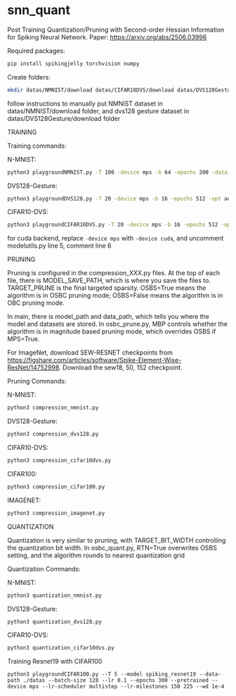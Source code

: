 # snn_quant

Post Training Quantization/Pruning with Second-order Hessian Information for Spiking Neural Network. Paper: <https://arxiv.org/abs/2506.03996>


Required packages: 
```bash
pip install spikingjelly torchvision numpy
```

Create folders:
```bash
mkdir datas/NMNIST/download datas/CIFAR10DVS/download datas/DVS128Gesture/download 
```
follow instructions to manually put NMNIST dataset in datas/NMNIST/download folder, and dvs128 gesture dataset in datas/DVS128Gesture/download folder

TRAINING

Training commands: 

N-MNIST:
```bash
python3 playgroundNMNIST.py -T 100 -device mps -b 64 -epochs 200 -data-dir ./datas -opt adam -lr 1e-3 -tau 2.0
```
DVS128-Gesture:
```bash
python3 playgroundDVS128.py -T 20 -device mps -b 16 -epochs 512 -opt adam -lr 1e-3 -amp -tau 2.0
```

CIFAR10-DVS:
```bash
python3 playgroundCIFAR10DVS.py -T 20 -device mps -b 16 -epochs 512 -opt adam -lr 1e-3 -amp -tau 2.0
```

for cuda backend, replace ```-device mps``` with ```-device cuda```, and uncomment modelutils.py line 5, comment line 6


PRUNING

Pruning is configured in the compression_XXX.py files. At the top of each file, there is MODEL_SAVE_PATH, which is where you save the files to. TARGET_PRUNE is the final targeted sparsity. OSBS=True means the algorithm is in OSBC pruning mode; OSBS=False means the algorithm is in OBC pruning mode.

In main, there is model_path and data_path, which tells you where the model and datasets are stored. In osbc_prune.py, MBP controls whether the algorithm is in magnitude based pruning mode, which overrides OSBS if MPS=True. 

For ImageNet, download SEW-RESNET checkpoints from https://figshare.com/articles/software/Spike-Element-Wise-ResNet/14752998. Download the sew18, 50, 152 checkpoint.

Pruning Commands:

N-MNIST:
```bash
python3 compression_nmnist.py
```

DVS128-Gesture:
```bash
python3 compression_dvs128.py
```

CIFAR10-DVS:
```bash
python3 compression_cifar10dvs.py
```

CIFAR100:
```bash
python3 compression_cifar100.py
```

IMAGENET:
```bash
python3 compression_imagenet.py
```

QUANTIZATION

Quantization is very similar to pruning, with TARGET_BIT_WIDTH controlling the quantization bit width. In osbc_quant.py, RTN=True overwrites OSBS setting, and the algorithm rounds to nearest quantization grid

Quantization Commands:

N-MNIST:
```bash
python3 quantization_nmnist.py
```
DVS128-Gesture:
```bash
python3 quantization_dvs128.py
```
CIFAR10-DVS:
```bash
python3 quantization_cifar10dvs.py
```

Training Resnet19 with CIFAR100
```
python3 playgroundCIFAR100.py --T 5 --model spiking_resnet19 --data-path ./datas --batch-size 128 --lr 0.1 --epochs 300 --pretrained --device mps --lr-scheduler multistep --lr-milestones 150 225 --wd 1e-4
```

